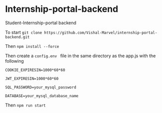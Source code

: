 # Internship-portal-backend
Student-Internship-portal backend

To start `git clone https://github.com/Vishal-Marvel/internship-portal-backend.git`

Then `npm install --force`

Then create a `config.env ` file in the same directory as the app.js with the following

`COOKIE_EXPIRESIN=1000*60*60`

`JWT_EXPIRESIN=1000*60*60`

`SQL_PASSWORD=your_mysql_password`

`DATABASE=your_mysql_database_name`

Then `npm run start`
